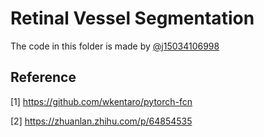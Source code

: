 # Retinal Vessel Segmentation
The code in this folder is made by [@j15034106998](https://github.com/j15034106998)

## Reference

[1]  https://github.com/wkentaro/pytorch-fcn 

[2] https://zhuanlan.zhihu.com/p/64854535